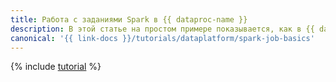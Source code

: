 ```yaml
---
title: Работа с заданиями Spark в {{ dataproc-name }}
description: В этой статье на простом примере показывается, как в {{ dataproc-name }} использовать интерфейс Spark для языков Scala и Java.
canonical: '{{ link-docs }}/tutorials/dataplatform/spark-job-basics'
---
```


{% include [tutorial](../../_tutorials/dataplatform/data-processing/spark-job-basics.md) %}